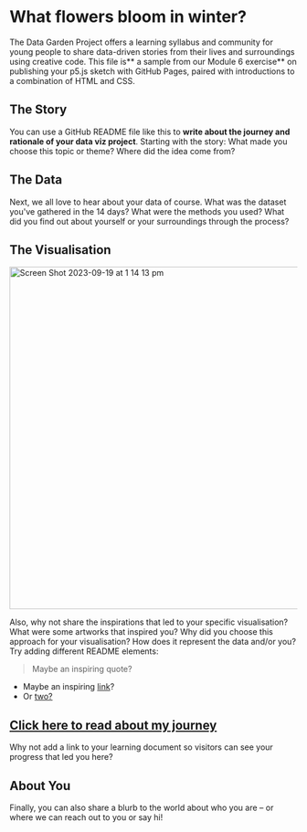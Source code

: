 # What flowers bloom in winter?
The Data Garden Project offers a learning syllabus and community for young people to share data-driven stories from their lives and surroundings using creative code.
This file is** a sample from our Module 6 exercise** on publishing your p5.js sketch with GitHub Pages, paired with introductions to a combination of HTML and CSS. 

## The Story
You can use a GitHub README file like this to **write about the journey and rationale of your data viz project**. Starting with the story: What made you choose this topic or theme? Where did the idea come from?

## The Data
Next, we all love to hear about your data of course. What was the dataset you've gathered in the 14 days? What were the methods you used? What did you find out about yourself or your surroundings through the process?

## The Visualisation

<img width="600" alt="Screen Shot 2023-09-19 at 1 14 13 pm" src="https://github.com/joanneamarisa/DataVis/assets/66515877/2feb44e8-678e-4297-9b3a-99391ebab1bc">

Also, why not share the inspirations that led to your specific visualisation? What were some artworks that inspired you? Why did you choose this approach for your visualisation? How does it represent the data and/or you?
Try adding different README elements:
> Maybe an inspiring quote?
* Maybe an inspiring [link](datagardenproject.com)?
* Or [two?](bit.ly/JoinDataGarden)

## [Click here to read about my journey](https://data-garden.notion.site/Data-Garden-Handbook-47a11bf555ab40bfbf68540d85067e9f)
Why not add a link to your learning document so visitors can see your progress that led you here?

## About You
Finally, you can also share a blurb to the world about who you are – or where we can reach out to you or say hi!

